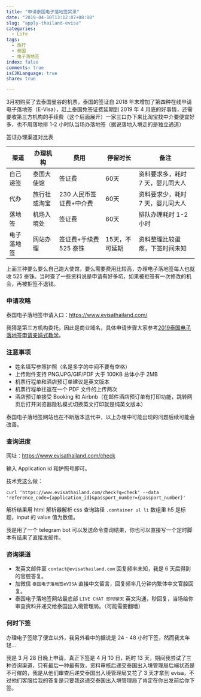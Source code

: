 ```yaml
---
title: "申请泰国电子落地签实录"
date: "2019-04-10T13:12:07+08:00"
slug: "apply-thailand-evisa"
categories:
  - Life
tags:
  - 旅行
  - 泰国
  - 电子落地签
index: false
comments: true
isCJKLanguage: true
share: true

---
```


3月初购买了去泰国曼谷的机票，泰国的签证自 2018 年末增加了第四种在线申请电子落地签（E-Visa），赶上泰国免签证费延期到 2019 年 4 月底的好事情，还需要收第三方机构的手续费（这个后面展开）一家三口办下来比淘宝找中介要便宜好多，也不用落地排 1-2 小时队当场办落地签（据说落地入境走的是独立通道）

签证办理渠道对比表

渠道 | 办理机构 | 费用 | 停留时长 | 备注
---|---|---|---|---
自己递签 | 泰国大使馆 | 签证费 | 60天 | 资料要求多，耗时 7 天，婴儿同大人
代办 | 旅行社或淘宝 | 230 人民币签证费+中介费 | 60天 | 资料要求少，耗时 7 天，婴儿同大人
落地签 | 机场入境处 | 签证费 | 60天 | 排队办理耗时 1-2 小时
电子落地签 | 网站办理 | 签证费+手续费 525 泰铢 | 15天，不可延期 | 资料整理比较蛋疼，下签时间未知

上面三种要么要么自己跑大使馆，要么需要费用比较高，办理电子落地签每人也就收 525 泰铢。当时查了一些资料说是申请有好多坑，如果被拒签有一次修改的机会，再被拒签不退钱。

### 申请攻略

泰国电子落地签申请入口：https://www.evisathailand.com/

我猜是第三方机构委托，因此是商业域名，具体申请步骤大家参考[2019泰国电子落地签申请亲妈式教学](https://bbs.qyer.com/thread-3121710-1.html)。

### 注意事项

- 姓名填写参照护照（名是多字的中间不要有空格）
- 上传附件支持 PNG/JPG/GIF/PDF 大于 100KB 总体小于 2MB
- 机票行程单和酒店预订单建议是英文版本
- 机票行程单往返在一个 PDF 文件的上传两次
- 酒店预订单接受 Booking 和 Airbnb（在邮件酒店预订单有打印功能，跳转网页后打开浏览器隐私模式切换英文打印就是纯英文版本）

泰国电子落地签网站也在不断版本迭代中，以上办理中可能出现的问题后续可能会改善。

### 查询进度

网址：https://www.evisathailand.com/check

输入 Application id 和护照号即可。

技术党这么做：

```
curl 'https://www.evisathailand.com/check?q=check' --data 'reference_code={application_id}&passport_number={passport_number}'
```

解析结果用 html 解析器解析 css 查询路径 `.container ul li` 数组里 h5 是标题，input 的 value 值为数值。

我是用了一个 telegram bot 可以发送命令查询结果，你也可以直接写一个定时脚本有结果了直接发邮件。

### 咨询渠道

- 发英文邮件至 `contact@evisathailand.com` 回复频率未知，我是 6 天后得到的官腔答复。
- 加微信 `泰国电子落地签eVISA` 直接中文留言，回复频率几分钟内繁体中文官腔回复。
- 泰国电子落地签网站最底部 `LIVE CHAT 即时聊天` 英文沟通，秒回复，当场给你审查资料并递交给泰国出入境管理局。（可能需要翻墙）

### 何时下签

办理电子签除了便宜以外，我另外看中的据说是 24 - 48 小时下签，然而我太年轻...

我是 3 月 28 日晚上申请，真正下签是 4 月 10 日，耗时 13 天，期间我尝试了三种咨询渠道，只有最后一种最有效，资料审核后递交泰国出入境管理局后端状态是不可催的，我是从他们审查后递交泰国出入境管理局又花了 3 天才拿到 evisa，不过他们客服给我的答复是只要我这递交泰国出入境管理局了肯定在你出发前给你下签。
